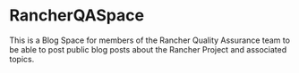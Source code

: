 # RancherQASpace
This is a Blog Space for members of the Rancher Quality Assurance team to be able to post public blog posts about the Rancher Project and associated topics.
